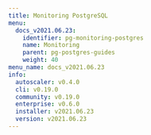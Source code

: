 ```yaml
---
title: Monitoring PostgreSQL
menu:
  docs_v2021.06.23:
    identifier: pg-monitoring-postgres
    name: Monitoring
    parent: pg-postgres-guides
    weight: 40
menu_name: docs_v2021.06.23
info:
  autoscaler: v0.4.0
  cli: v0.19.0
  community: v0.19.0
  enterprise: v0.6.0
  installer: v2021.06.23
  version: v2021.06.23
---
```


